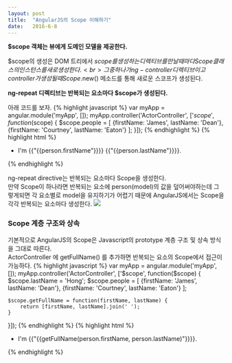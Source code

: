 ```yaml
---
layout: post
title:  "AngularJS의 Scope 이해하기"
date:   2016-6-8
---
```


<p><b>$scope 객체는 뷰에게 도메인 모델을 제공한다.</b></p>

$scope의 생성은 DOM 트리에서 $scope를 생성하는 디렉티브를 만날 때마다 Scope 클래스의 인스턴스를 새로 생성한다.<br>
그 중 하나가 ng-controller 디렉티브이고 controller가 생성될 때 Scope.$new() 메소드를 통해 새로운 스코프가 생성된다.<br>

<p><b>ng-repeat 디렉티브는 반복되는 요소마다 $scope가 생성된다.</b></p>

아래 코드를 보자.
{% highlight javascript %}
var myApp = angular.module('myApp', []);
myApp.controller('ActorController', ['$scope', function($scope) {
	$scope.people = [
		{firstName: 'James', lastName: 'Dean'},
		{firstName: 'Courtney', lastName: 'Eaton'}
	];
}]);
{% endhighlight %}
{% highlight html %}
<body ng-app='myApp'>
	<ul ng-controller="ActorController">
		<li ng-repeat="person in people">
			I'm {{"{{person.firstName"}}}} {{"{{person.lastName"}}}}.<br>
		</li>
	</ul>
</body>
{% endhighlight %}

ng-repeat directive는 반복되는 요소마다 Scope을 생성한다.<br>
만약 Scope이 하나라면 반복되는 요소에 person(model)의 값을 덮어써야하는데 그렇게되면 각 요소별로 model을 유지하기가 어렵기 때문에 AngularJS에서는 Scope을 각각 반복되는 요소마다 생성한다.
<img src='{{site.url}}/assets/imgs/angularjs_scope_0.jpg'>

<h3>Scope 계층 구조와 상속</h3>
기본적으로 AngularJS의 Scope은 Javascript의 prototype 계층 구조 및 상속 방식을 그대로 따른다.<br>
ActorController 에 getFullName() 를 추가하면 반복되는 요소의 Scope에서 접근이 가능하다.
{% highlight javascript %}
var myApp = angular.module('myApp', []);
myApp.controller('ActorController', ['$scope', function($scope) {
	$scope.lastName = 'Hong';
	$scope.people = [
		{firstName: 'James', lastName: 'Dean'},
		{firstName: 'Courtney', lastName: 'Eaton'}
	];

	$scope.getFullName = function(firstName, lastName) {
		return [firstName, lastName].join(' ');
	}
}]);
{% endhighlight %}
{% highlight html %}
<body ng-app='myApp'>
	<ul ng-controller="ActorController">
		<li ng-repeat="person in people">
			I'm {{"{{getFullName(person.firstName, person.lastName)"}}}}.
		</li>
	</ul>
</body>
{% endhighlight %}

